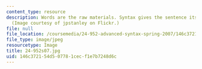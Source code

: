 ```yaml
---
content_type: resource
description: Words are the raw materials. Syntax gives the sentence its structure.
  (Image courtesy of jpstanley on Flickr.)
file: null
file_location: /coursemedia/24-952-advanced-syntax-spring-2007/146c372154d507781cecf1e7b7248d6c_24-952s07.jpg
file_type: image/jpeg
resourcetype: Image
title: 24-952s07.jpg
uid: 146c3721-54d5-0778-1cec-f1e7b7248d6c
---
```

